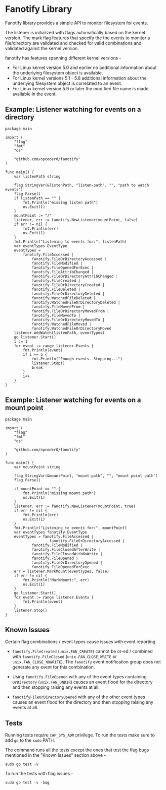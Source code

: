 # Fanotify Library

Fanotify library provides a simple API to monitor filesystem for events.

The listener is initialized with flags automatically based on the kernel version. The mark flag features that specify the
the events to monitor a file/directory are validated and checked for valid combinations and validated against the kernel
version.

fanotify has features spanning different kernel versions -

- For Linux kernel version 5.0 and earlier no additional information about the underlying filesystem object is available.
- For Linux kernel versions 5.1 - 5.8 additional information about the underlying filesystem object is correlated to an event.
- For Linux kernel version 5.9 or later the modified file name is made available in the event.

## Example: Listener watching for events on a directory

```
package main

import (
	"flag"
	"fmt"
	"os"

	"github.com/opcoder0/fanotify"
)

func main() {
	var listenPath string

	flag.StringVar(&listenPath, "listen-path", "", "path to watch events")
	flag.Parse()
	if listenPath == "" {
		fmt.Println("missing listen path")
		os.Exit(1)
	}
	mountPoint := "/"
	listener, err := fanotify.NewListener(mountPoint, false)
	if err != nil {
		fmt.Println(err)
		os.Exit(1)
	}
	fmt.Println("Listening to events for:", listenPath)
	var eventTypes EventType
	eventTypes =
		fanotify.FileAccessed |
			fanotify.FileOrDirectoryAccessed |
			fanotify.FileModified |
			fanotify.FileOpenedForExec |
			fanotify.FileAttribChanged |
			fanotify.FileOrDirectoryAttribChanged |
			fanotify.FileCreated |
			fanotify.FileOrDirectoryCreated |
			fanotify.FileDeleted |
			fanotify.FileOrDirectoryDeleted |
			fanotify.WatchedFileDeleted |
			fanotify.WatchedFileOrDirectoryDeleted |
			fanotify.FileMovedFrom |
			fanotify.FileOrDirectoryMovedFrom |
			fanotify.FileMovedTo |
			fanotify.FileOrDirectoryMovedTo |
			fanotify.WatchedFileMoved |
			fanotify.WatchedFileOrDirectoryMoved
	listener.AddWatch(listenPath, eventTypes)
	go listener.Start()
	i := 1
	for event := range listener.Events {
		fmt.Println(event)
		if i == 5 {
			fmt.Println("Enough events. Stopping...")
			listener.Stop()
			break
		}
		i++
	}
}
```

## Example: Listener watching for events on a mount point

```
package main

import (
	"flag"
	"fmt"
	"os"

	"github.com/opcoder0/fanotify"
)

func main() {
	var mountPoint string

	flag.StringVar(&mountPoint, "mount-path", "", "mount point path")
	flag.Parse()

	if mountPoint == "" {
		fmt.Println("missing mount path")
		os.Exit(1)
	}
	listener, err := fanotify.NewListener(mountPoint, true)
	if err != nil {
		fmt.Println(err)
		os.Exit(1)
	}
	fmt.Println("Listening to events for:", mountPoint)
	var eventTypes fanotify.EventType
	eventTypes = fanotify.FileAccessed |
	                fanotify.FileOrDirectoryAccessed |
			fanotify.FileModified |
			fanotify.FileClosedAfterWrite |
			fanotify.FileClosedWithNoWrite |
			fanotify.FileOpened |
			fanotify.FileOrDirectoryOpened |
			fanotify.FileOpenedForExec
	err = listener.MarkMount(eventTypes, false)
	if err != nil {
		fmt.Println("MarkMount:", err)
		os.Exit(1)
	}
	go listener.Start()
	for event := range listener.Events {
		fmt.Println(event)
	}
	listener.Stop()
}
```
## Known Issues

Certain flag combinations / event types cause issues with event reporting.

- `fanotify.FileCreated` (`unix.FAN_CREATE`) cannot be or-ed / combined with `fanotify.FileClosed` (`unix.FAN_CLOSE_WRITE` or `unix.FAN_CLOSE_NOWRITE`). The `fanotify` event notification group does not generate any event for this combination.

- Using `fanotify.FileOpened` with any of the event types containing `OrDirectory` (`unix.FAN_ONDIR`) causes an event flood for the directory and then stopping raising any events at all.

- `fanotifyFileOrDirectoryOpened` with any of the other event types causes an event flood for the directory and then stopping raising any events at all.

## Tests

Running tests require `CAP_SYS_ADM` privilege. To run the tests make sure to add `go` to the `sudo` PATH.

The command runs all the tests except the ones that test the flag bugs mentioned in the "Known Issues" section above -

```
sudo go test -v
```

To run the tests with flag issues -

```
sudo go test -v -bug
```
